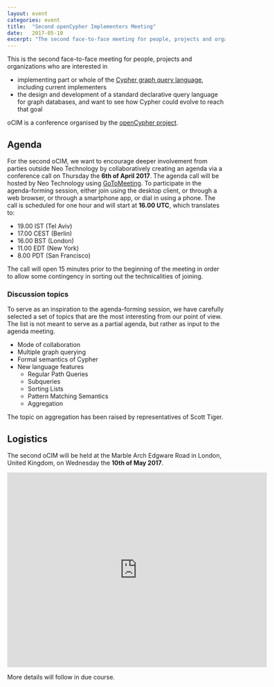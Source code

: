 ```yaml
---
layout: event
categories: event
title:  "Second openCypher Implementers Meeting"
date:   2017-05-10
excerpt: "The second face-to-face meeting for people, projects and organizations interested in participating in the openCypher project, with the goal of creating a standard language based on Cypher for querying graphs.."
---
```

This is the second face-to-face meeting for people, projects and organizations who are interested in

* implementing part or whole of the [Cypher graph query language](https://neo4j.com/developer/cypher/), including current implementers
* the design and development of a standard declarative query language for graph databases, and want to see how Cypher could evolve to reach that goal

oCIM is a conference organised by the [openCypher project](http://www.opencypher.org).

## Agenda

For the second oCIM, we want to encourage deeper involvement from parties outside Neo Technology by collaboratively creating an agenda via a conference call on Thursday the **6th of April 2017**.
The agenda call will be hosted by Neo Technology using [GoToMeeting](https://www.gotomeeting.com/).
To participate in the agenda-forming session, either join using the desktop client, or through a web browser, or through a smartphone app, or dial in using a phone.
The call is scheduled for one hour and will start at **16.00 UTC**, which translates to:

* 19.00 IST (Tel Aviv)
* 17.00 CEST (Berlin)
* 16.00 BST (London)
* 11.00 EDT (New York)
* 8.00 PDT (San Francisco)

The call will open 15 minutes prior to the beginning of the meeting in order to allow some contingency in sorting out the technicalities of joining.

### Discussion topics

To serve as an inspiration to the agenda-forming session, we have carefully selected a set of topics that are the most interesting from our point of view.
The list is not meant to serve as a partial agenda, but rather as input to the agenda meeting.

* Mode of collaboration
* Multiple graph querying
* Formal semantics of Cypher
* New language features
  * Regular Path Queries
  * Subqueries
  * Sorting Lists
  * Pattern Matching Semantics
  * Aggregation

The topic on aggregation has been raised by representatives of Scott Tiger.

## Logistics

The second oCIM will be held at the Marble Arch Edgware Road in London, United Kingdom, on Wednesday the **10th of May 2017**.

<iframe src="https://www.google.com/maps/embed?pb=!1m18!1m12!1m3!1d655.3306178401593!2d-0.16368293312351984!3d51.51539565196469!2m3!1f0!2f0!3f0!3m2!1i1024!2i768!4f13.1!3m3!1m2!1s0x48761acaa3df49ed%3A0x23f0c6bb528aea95!2setc.venues+Marble+Arch!5e0!3m2!1sen!2sse!4v1490365633315" width="600" height="450" frameborder="0" style="border:0" allowfullscreen></iframe>

More details will follow in due course.
